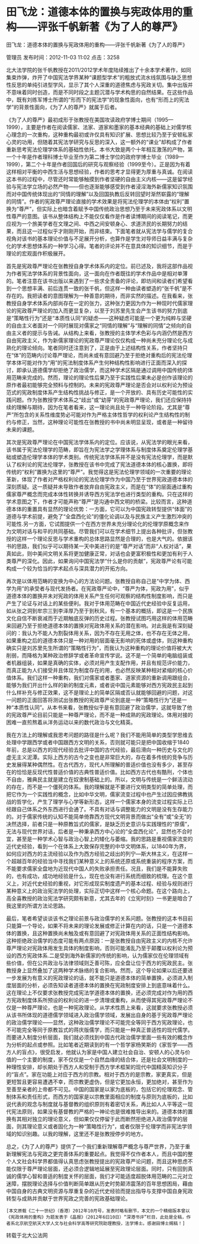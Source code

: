 # 田飞龙：道德本体的置换与宪政体用的重构——评张千帆新著《为了人的尊严》  
田飞龙：道德本体的置换与宪政体用的重构——评张千帆新著《为了人的尊严》

管理员 发布时间：2012-11-03 11:02  点击：3258

 北大法学院的张千帆教授在2011/2012学术年度陆续推出了十余本学术著作，如同集束炸弹，炸开了中国宪法学界某种“课题型学术”的粗放式流水线氛围与缺乏思想性反思的单纯引进型学风，显示了其个人深重的道德焦虑与宪政关切。集中出版并不意味着同时创造，而是不同时段之主题沉潜与学术构思的自然结果。在这些作品中，既有刘练军博士所谓的“形而下的宪法学”的现象性面向，也有“形而上的宪法学”的背景性面向，《为了人的尊严》就属于后者。

  《为了人的尊严》最初成形于张教授在美国攻读政府学博士期间（1995—1999），主要是作者在阅读儒家、法家、道家和墨家的基本经典的基础上对儒学核心理念的一次重构，这种重构最初或许仅具有知识扩展、思想比较乃至于安顿私家心灵的功用，但随着其宪法学研究与反思的深入，这一额外的“课业”却构成了作者重新思考宪法伦理学体系的基础性依托。本书大致是两个十年相互激荡的产物，第一个十年是作者理科博士毕业至作为第二博士学位的政府学博士毕业（1989—1999），第二个十年是作者回国后的研究与观察经验（1999至今）。正是因为有着这样相对平衡的中西生活与思想经验，作者的思考才显得更为厚重与真诚。在阅读这本书的过程中，尽管还时常能够触摸到作者坚硬的自由主义内核——这是留学经验与宪法学立场的必然产物——但也逐渐能够感受到作者浸淫海外新儒家知识氛围而对中国传统体现出的“同情的理解”以及回国执教后反转回望时渐然崭露的“理解的同情”。作者的宪政尊严理论直接的学术效果是将宪法伦理学的本体由“权利”置换为“尊严”，但实际上也暗含着赋予中国传统政治思想乃至于未来宪政体系以文明性尊严的意图。该书从整体结构上不能仅仅看作是作者读博期间的阅读笔记，而更应视为一个旅美学者在文理之间、中西之间安顿身心、求道济民的长期努力的结果，而且这一过程似乎才刚刚开始，而非结束。下面笔者就从宪法学与儒学的复合视角对该书的基本理论价值与不足展开分析，也算作是学生对导师日益丰满与复杂化的学术思想体系的一种学习心得。笔者的评论并不在意具体的知识细节，而是于理论的宏观面作积极展开。

  首先是宪政尊严理论在张教授自身学术体系内的定位。前已述及，我将这部作品视为作者宪法学体系的背景性面向，这一面向在作者既往的学术作品中是相对单薄的。笔者注意在该书出版以来遇到了一些求全责备的评论，即坊间和读者们希望看到一个思想丰满、前后连贯一致的张千帆，但这样一种由读者塑造的“张千帆”是不存在的。我把读者的意图理解为一种善意的期待，而非实然的描述。在我看来，张教授自身学术体系内部尚存在一定的张力，这种张力更因为作为一种现时代儒家理论的宪政尊严理论的加入而更显复杂，以至于刘苏里先生会产生该书的努力到底是“策略性行为”还是“本质性认同”的疑虑——这种疑虑可能是一个更为纯粹与坚硬的自由主义者面对一个同时展现对儒家之“同情的理解”与“理解的同情”之倾向的自由主义者的提示与告诫。从结构上来看，张教授的主体学术色彩与内涵仍然是西方自由宪政主义，作为新儒家理论的宪政尊严理论仅仅构成一种尚未充分理论化与成熟化的理论倾向。笔者同时还注意到了，正是由于上述结构性关系，作者坚持只在“体”的范畴内讨论尊严理论，而尚未或有意回避乃至于拒绝对重构后的宪法伦理学本体可能对作为“用”的宪法制度体系产生何种结构性影响进行正面而深入的探讨，即承认道德儒学却拒绝了政治儒学，而这种学术区隔是通过调用中国传统的体用范畴来完成的。然而，理论的理论性后果乃至于实践性后果未必是创作该理论的原作者最初能够完全预料与控制的。未来的宪政尊严理论是否会对以权利论为预设范式的宪政制度体系产生结构性挑战与修正，是一个开放的、具有历史可能性的实践问题。作为张教授学术体系之“歧出”或“幼芽”的宪政尊严理论，我们还应保持持续的理解与期待，因为在笔者看来，这一理论尚且处于一种导论阶段。尤其是“尊严”所包含的关系性维度势必可能对作为严格主体性哲学的权利论产生结构性的制约与修正，当然，这种理论可能性在张教授的书中尚未明显呈现，或者是一种留待未来的课题。

  其次是宪政尊严理论在中国宪法学体系内的定位。应该说，从宪法学的眼光来看，该书属于宪法伦理学的范畴，即旨在为宪法学之学理体系与制度体系奠定伦理学基础或塑造伦理学本体的学术类别。传统宪法学体系并不是没有宪法伦理学，而是默认了权利论的宪法伦理学，张教授在该书中完成了宪法道德本体的核心置换，即将传统的“权利”置换为这里的“尊严”。我觉得这是宪法伦理学领域的一次重要的理论革新，体现了作者对严格权利论的宪法伦理学作为中国乃至于世界宪政道德本体的深刻质疑。这一质疑并未导致作者放弃自由宪政主义，而是在“体”的层面通过重构儒家尊严概念而完成本体性转换并诱导西方宪法学也进行类型的重构。只在这样的学术意图之下，作者才可能声称“尊严”是沟通中西文明的桥梁。比较而言，这种道德本体的重置具有显然的理论优势：一方面，它可以为中国宪政转型提供“体面”的道德与学术前提，避免了“全盘西化论”的僵化论调以及与民族主义产生激烈冲突的可能性.另一方面，它试图提供一个在西方世界未充分理论化的伦理学原概念来作为文明对话与和平的共同基础。尽管我们可以在学术细节上提出各种批评，但张教授的这样一个理论反思与学术重构的总体思路显然是合理的，也是大气的。依据该书的思路，我们似乎可以期待某一天中美进行的是“尊严对话”而非“人权对话”，果真如此，则中美间文明关系将更加健康正常，对话也会更富积极性和更加有利于人类尊严的深化。因此，如果询问中国宪法学“什么是你的贡献”，宪政尊严论有可能构成一个较为恰当的学术起点与深具潜力的开拓方向。

  再次是以体用范畴的变换为中心的方法论问题。张教授自称自己是“中学为体、西学为用”的承受者与现代发扬者。在宪政尊严论中，“尊严为体，宪政为用”，似乎道德本体的置换并未对宪政的体用关系产生任何可观察的结构性制度影响，而只是产生了论证与对话上的某些便利。我对于体用范畴在中国近代史经验中反复运用，如从张之洞到牟宗三到李泽厚乃至于到秋风，有一个基本的概括，即这是一个民族文化自信不断衰减而于近期触底反弹的历史过程。张教授试图巧用这样的体用范畴来回避乃至于拒绝道德本体的置换对宪政体用关系的潜在影响。对此我是有深刻疑问的：我认为不能人为割裂体用关系，因为不存在无用之体，也不存在无体之用，如果重构之后的道德本体只是一种对用的层面毫无影响的死体或虚体，则这种重构确实只是刘苏里先生所谓的“策略性行为”，而我认为这种重构的理论价值将被大大削弱，而降格为某种政治修辞学或者革命宣传学说。这不是一个简单的电脑组装或者机器组装，如果是真确的实体，必须对用产生支配作用，并且有规范评价能力，而真正能为人们接受并且体现为制度存在的用，也必然反映某种相对紧缩的核心价值体系。我们这样一种重构，我们对儒家或者墨家、道家资源的重新调用跟组合，能够为我们开出什么样的新的制度元素，或者说中国元素能够对西方宪政民主起到什么样补充与修正效果，这不是理论上的简单区隔或否认就能够回避的问题，对这一问题的正面回答将测试出张教授的宪政尊严论到底是一种“策略性行为”还是一种“本质性认同”。从本书来看，张教授似乎是有意回避了政治儒学，这就导致了他的宪政尊严论目前只能是一种尊严理论，而不是一种成熟的宪政理论。体用对接的困难一直煎熬着从洋务运动以来的数代政治与文化精英。

  我在方法上的理解或我思考问题的路径是什么呢？我们不能用简单的类型学思维去处理中学跟西学或者中国跟西方文明的关系，否则就可能只是把中国收缩于1840年前，总是以西方的现代经验去批评中国的古代经验，最后滑向一种历史与文化的虚无主义泥潭。实际上西方的古今之变也是非常巨大的，存在着多传统的竞争与历史发展得某种偶然性。在古代西方，现代人所理解的普适价值也没有多少，甚至存在的恰恰是反现代性普适价值的古典性普适价值。比如西方古代也有酷刑，个体也不自由，雅典民主就是建立在奴隶制基础上的。所以，文明与传统是一个鲜活流动的存在，而不是一个僵死的体系。我的理解就是不要进行文明类型的简单处理，而把它作为一个实践性的概念，比如中华文明，儒家流变过程中也产生过因应佛教挑战的哲学化，产生了理学与心学等新形态，这样一个儒家本身的流变过程实际上已经跟自己体系之外东西进行会通了。不具有对话与调整能力的文明是没有生存能力的。对于儒家传统的认知不能简单倚靠西方现代文明背景而做出“全有”或“全无”的决然选择，前者只是一种原教旨式的儒家，是缺乏历史意识与实践理性的“原儒”，无法与现代世界对话，后者是一种秉承西方中心论的“全盘西化论”，显然也不合时宜，甚至是一种学术心智与政治心智上的矮化与萎缩。我的思路是重视儒家流变的近代史经验，看到一个在体系上大致保存完整的中华文明体系，以1840年为界，如何应对西方的主流经验以及作为西方经验之歧出的列宁—斯大林主义，在这样一个超越百年的经验当中寻找我们某种意义上的系统还原或系统重装的程序方案，而不能要求儒家全盘地为近现代中国人的失败承担责任。况且，我们是不能算失败的，也有成功，成功地经验是什么，现在也没有进行系统而细致的梳理。在这个意义上，对近代史经验的重视，对它形成现实制度遗产的基本过程、经验与规则进行某种意义上的政治宪法学的处理，实际正切中这样一个核心命题。在这个路向上，高全喜教授的政治宪法学研究颇有新意，尤其去年的《立宪时刻》一书更是暗合了我这里的所谓方法论思路。

  最后，笔者希望谈谈该书之理论前景与政治儒学的关系问题。张教授的这本书目前只能算一个导论，如果不将未来的理论发展或修正计算在内的话，只是一个道德本体的置换，且这种置换尚未触及或有意回避了对宪政体用关系的正面性结构影响。这种拒绝政治儒学的态度可能有两点原因：一是张教授自由宪政主义的内核不允许尊严理论对宪政体用发生具体的制度影响，否则可能淆乱乃至于颠覆以权利论为预设的西方宪政体系.二是受到海外新儒家的传统的影响，认为儒家仅在伦理领域有些价值，但在公共政治与法律领域则乏善可陈，应全盘让位于西方的宪政民主。张教授身上显然叠加了这两种学术脉络的复合影响。然而，这个导论如果以后还要进一步发展为有意义的宪政理论的话，就不能只是道德本体的简单置换，必须进入制度层面的分析，必须告知读者道德本体的置换在宪政制度安排上到底意味着什么。这在理论上不仅要求张教授完成宪法学道德本体的置换，还必须完成对作为用的西方宪政制度体系所预设的权利论的进一步清理或重构，从而使得其宪政尊严理论不仅是一种尊严理论，也是一种宪政理论。从学术性质上来看，这就要求张教授必须从该书所体现的道德儒学领域进入政治儒学领域，发展出自身的基于宪政尊严理论的政治儒学理论——显然，这种政治儒学理论不可能完全等同于西方宪政理论，也不可能完全等同于原教旨式的蒋庆版儒学，而只能是一种真正普适性的现代儒学。而要进入制度分析层面，我们就必须找到中国古代政治儒学里面一些有效的概念作为分析的起点或参照。比如笔者近期读到的有一个哲学家杨笑斯的《家哲学——西方人的盲点》，很受启发，他就认为家是中国人建立社会自治、安顿人的心灵与价值的一个主要的制度，家不仅仅是一个自然血缘的结合体，还是社会文明制度的一种理性安排，却长期处于西方人和受制于西方学术框架的现代中国精英知识分子的“盲点”。家在功能上对应于西方的宗教。相对于西方的是宗教，家更真实，但是更短暂且更容易遭遇不幸，而宗教更虚伪，但是它更加永恒，更加绝对，甚至作为至善至亲者的上帝都不可见。中国的国家是以家为底板的，包括它的伦理观念、管制体系和责任形式，而西方的国家是以宗教里面相应的制度与原则为底板的，比如说代表的观念与制度就与基督教的组织原则有着密切关系，再比如人人平等这一现代宪法原则，如果没有基督教的严格的一神论也是很难推导出来的。道德本体的置换有其相对独立的理论意义，但如果仅仅停留于此而断然拒绝进入政治儒学的层面，则其理论意义或者固化为一种“策略性行为”，或者仅限于伦理学而非宪法学领域的知识别趣。以我的理解，这里还不是张教授停步的地方。

  总之，《为了人的尊严》提供了一个我们重新理解尊严概念与尊严世界，乃至于重新理解宪法与宪政之更完善体系的重要起点。我觉得不仅作者本人，而且中国的整个人文社会科学界都值得认真思虑张教授提出的宪政尊严论问题，而且这种思虑不能仅限于尊严理论层面，还必须合逻辑地延展至宪政理论层面。同时，只有回到真诚的儒学心智和普适的制度关怀的层面，我们才可能适度超脱体用范畴的二元对立迷障，摆脱理论选择与价值判断简单跟从历史时势颠沛震荡的百年思想困局，藉由中国自身的古典文明资源与厚重复杂的近代史经验而提出指导与支撑中国自身宪政转型与成熟并贡献于世界宪政之完善的宪政基础理论。

    [本文原载《二十一世纪》（香港）2012年10月号，发表时略有删节，本文的一个精缩版本曾以《宪政体用的重构》为题发表于《晶报》（2012年6曰10日）“深港书评”栏目，此处是全稿，作者系北京航空航天大学人文与社会科学高等研究院助理教授，法学博士。感谢田博士赐稿！]

  转载于北大公法网
